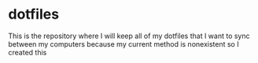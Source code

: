 # dotfiles
This is the repository where I will keep all of my dotfiles that I want to sync between my computers because my current method is nonexistent so I created this

